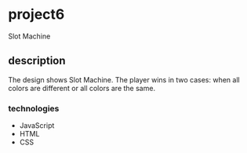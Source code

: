 # project6
Slot Machine
## description
The design shows Slot Machine. The player wins in two cases: when all colors are different or all colors are the same.
### technologies
+ JavaScript
+ HTML
+ CSS
